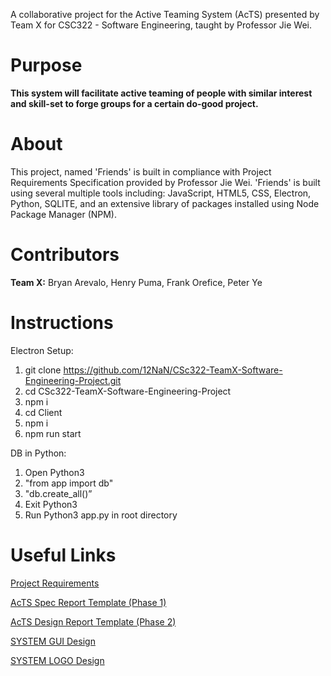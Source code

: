 
A collaborative project for the Active Teaming System (AcTS) presented by Team X for CSC322 - Software Engineering, taught by Professor Jie Wei.

# Purpose 

 **This system will facilitate active teaming of people with similar interest and skill-set to forge groups for a certain do-good project.**

# About

This project, named 'Friends' is built in compliance with Project Requirements Specification provided by Professor Jie Wei. 
'Friends' is built using several multiple tools including: JavaScript, HTML5, CSS, Electron, Python, SQLITE, and an extensive library of packages installed using Node Package Manager (NPM).
    
# Contributors

 **Team X:** Bryan Arevalo, Henry Puma, Frank Orefice, Peter Ye

# Instructions 
Electron Setup:
1) git clone https://github.com/12NaN/CSc322-TeamX-Software-Engineering-Project.git
2) cd CSc322-TeamX-Software-Engineering-Project
3) npm i 
4) cd Client 
5) npm i 
6) npm run start

DB in Python:
1) Open Python3
2) "from app import db" 
3) "db.create_all()”
4) Exit Python3
5) Run Python3 app.py in root directory

# Useful Links

[Project Requirements](http://www-cs.ccny.cuny.edu/~csjie/322/s20/spec_s20.docx)

[AcTS Spec Report Template (Phase 1)](http://www-cs.ccny.cuny.edu/~csjie/322/spec_sample.pdf)
    
[AcTS Design Report Template (Phase 2)](http://www-cs.engr.ccny.cuny.edu/~csjie/322/design.txt)

[SYSTEM GUI Design](https://www.figma.com/file/CgbIsCtYQ9D9REkQMNbv2t/FRIENDS)   

[SYSTEM LOGO Design](https://www.figma.com/file/mOJMLtp8PFP2AAUi3ncpE1/Untitled?node-id=0%3A1)

    

    


            